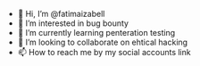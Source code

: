 - 👋 Hi, I’m @fatimaizabell
- 👀 I’m interested in bug bounty
- 🌱 I’m currently learning penteration testing
- 💞️ I’m looking to collaborate on ehtical hacking
- 📫 How to reach me by my social accounts link

<!---
fatimaizabell/fatimaizabell is a ✨ special ✨ repository because its `README.md` (this file) appears on your GitHub profile.
You can click the Preview link to take a look at your changes.
--->

